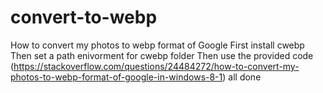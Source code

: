 # convert-to-webp
How to convert my photos to webp format of Google
First install cwebp
Then set a path enivorment for cwebp folder
Then use the provided code (https://stackoverflow.com/questions/24484272/how-to-convert-my-photos-to-webp-format-of-google-in-windows-8-1)
all done
